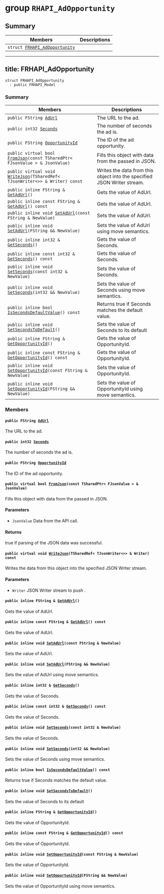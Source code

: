 # group `RHAPI_AdOpportunity` <a id="group__RHAPI__AdOpportunity"></a>

## Summary

 Members                        | Descriptions                                
--------------------------------|---------------------------------------------
`struct `[`FRHAPI_AdOpportunity`](#structFRHAPI__AdOpportunity) | 

---
title: FRHAPI_AdOpportunity
---

```
struct FRHAPI_AdOpportunity
  : public FRHAPI_Model
```

### Summary

 Members                        | Descriptions                                
--------------------------------|---------------------------------------------
`public FString `[`AdUrl`](#structFRHAPI__AdOpportunity_1ab2196c8bbb55e7f99dcbdbefbe159761) | The URL to the ad.
`public int32 `[`Seconds`](#structFRHAPI__AdOpportunity_1ad3fcac6b407583b0eff0b79eca7062f2) | The number of seconds the ad is.
`public FString `[`OpportunityId`](#structFRHAPI__AdOpportunity_1a08262c81d1b61b8000582e45c4b54049) | The ID of the ad opportunity.
`public virtual bool `[`FromJson`](#structFRHAPI__AdOpportunity_1a3ad321b7b639f2f168664c3c9e1232d9)`(const TSharedPtr< FJsonValue > & JsonValue)` | Fills this object with data from the passed in JSON.
`public virtual void `[`WriteJson`](#structFRHAPI__AdOpportunity_1ab4825857d61d6c174326eae3833bc330)`(TSharedRef< TJsonWriter<>> & Writer) const` | Writes the data from this object into the specified JSON Writer stream.
`public inline FString & `[`GetAdUrl`](#structFRHAPI__AdOpportunity_1a8dcf652a8c0b7ab48dd3c39f80628aab)`()` | Gets the value of AdUrl.
`public inline const FString & `[`GetAdUrl`](#structFRHAPI__AdOpportunity_1a5e81eba4f2fc85ab5c798c0d0e4b0b25)`() const` | Gets the value of AdUrl.
`public inline void `[`SetAdUrl`](#structFRHAPI__AdOpportunity_1a24737eca64f56436fb3aeaf4b918a4cf)`(const FString & NewValue)` | Sets the value of AdUrl.
`public inline void `[`SetAdUrl`](#structFRHAPI__AdOpportunity_1a4a108d1a88addd76146abb147d108fa0)`(FString && NewValue)` | Sets the value of AdUrl using move semantics.
`public inline int32 & `[`GetSeconds`](#structFRHAPI__AdOpportunity_1a81af9bc21531a9b893c63701c3a32226)`()` | Gets the value of Seconds.
`public inline const int32 & `[`GetSeconds`](#structFRHAPI__AdOpportunity_1a64f89adb2f2bc8a770256f856171edb1)`() const` | Gets the value of Seconds.
`public inline void `[`SetSeconds`](#structFRHAPI__AdOpportunity_1acc657d0d7b6df7335d24fc807c7aebe1)`(const int32 & NewValue)` | Sets the value of Seconds.
`public inline void `[`SetSeconds`](#structFRHAPI__AdOpportunity_1ae72d74fad0d91b7cb51a9683010a1833)`(int32 && NewValue)` | Sets the value of Seconds using move semantics.
`public inline bool `[`IsSecondsDefaultValue`](#structFRHAPI__AdOpportunity_1a9e54ef7649ae8449e4b91140e44019cc)`() const` | Returns true if Seconds matches the default value.
`public inline void `[`SetSecondsToDefault`](#structFRHAPI__AdOpportunity_1ad114b28f826eab6f93f6fb78fc405714)`()` | Sets the value of Seconds to its default
`public inline FString & `[`GetOpportunityId`](#structFRHAPI__AdOpportunity_1a6403415eb727e767876069dd98fd0296)`()` | Gets the value of OpportunityId.
`public inline const FString & `[`GetOpportunityId`](#structFRHAPI__AdOpportunity_1af16ec49a16ce1243bd2f250e0673d9b9)`() const` | Gets the value of OpportunityId.
`public inline void `[`SetOpportunityId`](#structFRHAPI__AdOpportunity_1a85c275760b0d78e1327247914d7e03e7)`(const FString & NewValue)` | Sets the value of OpportunityId.
`public inline void `[`SetOpportunityId`](#structFRHAPI__AdOpportunity_1a50b81c758d9391340e07a6ec1fe80aa7)`(FString && NewValue)` | Sets the value of OpportunityId using move semantics.

### Members

#### `public FString `[`AdUrl`](#structFRHAPI__AdOpportunity_1ab2196c8bbb55e7f99dcbdbefbe159761) <a id="structFRHAPI__AdOpportunity_1ab2196c8bbb55e7f99dcbdbefbe159761"></a>

The URL to the ad.

#### `public int32 `[`Seconds`](#structFRHAPI__AdOpportunity_1ad3fcac6b407583b0eff0b79eca7062f2) <a id="structFRHAPI__AdOpportunity_1ad3fcac6b407583b0eff0b79eca7062f2"></a>

The number of seconds the ad is.

#### `public FString `[`OpportunityId`](#structFRHAPI__AdOpportunity_1a08262c81d1b61b8000582e45c4b54049) <a id="structFRHAPI__AdOpportunity_1a08262c81d1b61b8000582e45c4b54049"></a>

The ID of the ad opportunity.

#### `public virtual bool `[`FromJson`](#structFRHAPI__AdOpportunity_1a3ad321b7b639f2f168664c3c9e1232d9)`(const TSharedPtr< FJsonValue > & JsonValue)` <a id="structFRHAPI__AdOpportunity_1a3ad321b7b639f2f168664c3c9e1232d9"></a>

Fills this object with data from the passed in JSON.

#### Parameters
* `JsonValue` Data from the API call.

#### Returns
true if parsing of the JSON data was successful.

#### `public virtual void `[`WriteJson`](#structFRHAPI__AdOpportunity_1ab4825857d61d6c174326eae3833bc330)`(TSharedRef< TJsonWriter<>> & Writer) const` <a id="structFRHAPI__AdOpportunity_1ab4825857d61d6c174326eae3833bc330"></a>

Writes the data from this object into the specified JSON Writer stream.

#### Parameters
* `Writer` JSON Writer stream to push .

#### `public inline FString & `[`GetAdUrl`](#structFRHAPI__AdOpportunity_1a8dcf652a8c0b7ab48dd3c39f80628aab)`()` <a id="structFRHAPI__AdOpportunity_1a8dcf652a8c0b7ab48dd3c39f80628aab"></a>

Gets the value of AdUrl.

#### `public inline const FString & `[`GetAdUrl`](#structFRHAPI__AdOpportunity_1a5e81eba4f2fc85ab5c798c0d0e4b0b25)`() const` <a id="structFRHAPI__AdOpportunity_1a5e81eba4f2fc85ab5c798c0d0e4b0b25"></a>

Gets the value of AdUrl.

#### `public inline void `[`SetAdUrl`](#structFRHAPI__AdOpportunity_1a24737eca64f56436fb3aeaf4b918a4cf)`(const FString & NewValue)` <a id="structFRHAPI__AdOpportunity_1a24737eca64f56436fb3aeaf4b918a4cf"></a>

Sets the value of AdUrl.

#### `public inline void `[`SetAdUrl`](#structFRHAPI__AdOpportunity_1a4a108d1a88addd76146abb147d108fa0)`(FString && NewValue)` <a id="structFRHAPI__AdOpportunity_1a4a108d1a88addd76146abb147d108fa0"></a>

Sets the value of AdUrl using move semantics.

#### `public inline int32 & `[`GetSeconds`](#structFRHAPI__AdOpportunity_1a81af9bc21531a9b893c63701c3a32226)`()` <a id="structFRHAPI__AdOpportunity_1a81af9bc21531a9b893c63701c3a32226"></a>

Gets the value of Seconds.

#### `public inline const int32 & `[`GetSeconds`](#structFRHAPI__AdOpportunity_1a64f89adb2f2bc8a770256f856171edb1)`() const` <a id="structFRHAPI__AdOpportunity_1a64f89adb2f2bc8a770256f856171edb1"></a>

Gets the value of Seconds.

#### `public inline void `[`SetSeconds`](#structFRHAPI__AdOpportunity_1acc657d0d7b6df7335d24fc807c7aebe1)`(const int32 & NewValue)` <a id="structFRHAPI__AdOpportunity_1acc657d0d7b6df7335d24fc807c7aebe1"></a>

Sets the value of Seconds.

#### `public inline void `[`SetSeconds`](#structFRHAPI__AdOpportunity_1ae72d74fad0d91b7cb51a9683010a1833)`(int32 && NewValue)` <a id="structFRHAPI__AdOpportunity_1ae72d74fad0d91b7cb51a9683010a1833"></a>

Sets the value of Seconds using move semantics.

#### `public inline bool `[`IsSecondsDefaultValue`](#structFRHAPI__AdOpportunity_1a9e54ef7649ae8449e4b91140e44019cc)`() const` <a id="structFRHAPI__AdOpportunity_1a9e54ef7649ae8449e4b91140e44019cc"></a>

Returns true if Seconds matches the default value.

#### `public inline void `[`SetSecondsToDefault`](#structFRHAPI__AdOpportunity_1ad114b28f826eab6f93f6fb78fc405714)`()` <a id="structFRHAPI__AdOpportunity_1ad114b28f826eab6f93f6fb78fc405714"></a>

Sets the value of Seconds to its default

#### `public inline FString & `[`GetOpportunityId`](#structFRHAPI__AdOpportunity_1a6403415eb727e767876069dd98fd0296)`()` <a id="structFRHAPI__AdOpportunity_1a6403415eb727e767876069dd98fd0296"></a>

Gets the value of OpportunityId.

#### `public inline const FString & `[`GetOpportunityId`](#structFRHAPI__AdOpportunity_1af16ec49a16ce1243bd2f250e0673d9b9)`() const` <a id="structFRHAPI__AdOpportunity_1af16ec49a16ce1243bd2f250e0673d9b9"></a>

Gets the value of OpportunityId.

#### `public inline void `[`SetOpportunityId`](#structFRHAPI__AdOpportunity_1a85c275760b0d78e1327247914d7e03e7)`(const FString & NewValue)` <a id="structFRHAPI__AdOpportunity_1a85c275760b0d78e1327247914d7e03e7"></a>

Sets the value of OpportunityId.

#### `public inline void `[`SetOpportunityId`](#structFRHAPI__AdOpportunity_1a50b81c758d9391340e07a6ec1fe80aa7)`(FString && NewValue)` <a id="structFRHAPI__AdOpportunity_1a50b81c758d9391340e07a6ec1fe80aa7"></a>

Sets the value of OpportunityId using move semantics.

